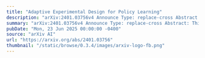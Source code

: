 ```yaml
---
title: "Adaptive Experimental Design for Policy Learning"
description: "arXiv:2401.03756v4 Announce Type: replace-cross Abstract: This study investigates the contextual best arm identification (BAI) problem, aiming to design an adaptive experiment to identify the best treatment arm conditioned on contextual information (covariates). We consider a decision-maker who assigns treatment arms to experimental units during an experiment and recommends the estimated best treatment arm based on the contexts at the end of the experiment. The decision-maker uses a policy for recommendations, which is a function that provides the estimated best treatment arm given the contexts. In our evaluation, we focus on the worst-case expected regret, a relative measure between the expected outcomes of an optimal policy and our proposed policy. We derive a lower bound for the expected simple regret and then propose a strategy called Adaptive Sampling-Policy Learning (PLAS). We prove that this strategy is minimax rate-optimal in the sense that its leading factor in the regret upper bound matches the lower bound as the number of experimental units increases."
summary: "arXiv:2401.03756v4 Announce Type: replace-cross Abstract: This study investigates the contextual best arm identification (BAI) problem, aiming to design an adaptive experiment to identify the best treatment arm conditioned on contextual information (covariates). We consider a decision-maker who assigns treatment arms to experimental units during an experiment and recommends the estimated best treatment arm based on the contexts at the end of the experiment. The decision-maker uses a policy for recommendations, which is a function that provides the estimated best treatment arm given the contexts. In our evaluation, we focus on the worst-case expected regret, a relative measure between the expected outcomes of an optimal policy and our proposed policy. We derive a lower bound for the expected simple regret and then propose a strategy called Adaptive Sampling-Policy Learning (PLAS). We prove that this strategy is minimax rate-optimal in the sense that its leading factor in the regret upper bound matches the lower bound as the number of experimental units increases."
pubDate: "Mon, 23 Jun 2025 00:00:00 -0400"
source: "arXiv AI"
url: "https://arxiv.org/abs/2401.03756"
thumbnail: "/static/browse/0.3.4/images/arxiv-logo-fb.png"
---
```


